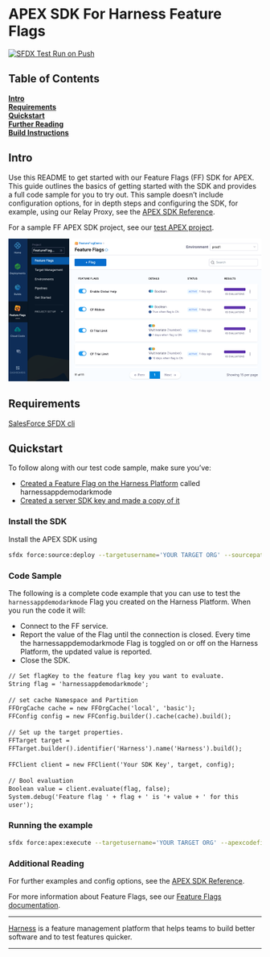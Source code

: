 APEX SDK For Harness Feature Flags
========================

[![SFDX Test Run on Push](https://github.com/harness/ff-apex-server-sdk/actions/workflows/ci.yaml/badge.svg)](https://github.com/harness/ff-apex-server-sdk/actions/workflows/ci.yaml)

## Table of Contents
**[Intro](#Intro)**<br>
**[Requirements](#Requirements)**<br>
**[Quickstart](#Quickstart)**<br>
**[Further Reading](docs/further_reading.md)**<br>
**[Build Instructions](docs/build.md)**<br>


## Intro
Use this README to get started with our Feature Flags (FF) SDK for APEX. This guide outlines the basics of getting started with the SDK and provides a full code sample for you to try out.
This sample doesn’t include configuration options, for in depth steps and configuring the SDK, for example, using our Relay Proxy, see the  [APEX SDK Reference](https://docs.harness.io/article/aoe0y33mut-apex-sdk-reference).

For a sample FF APEX SDK project, see our [test APEX project](https://github.com/harness/ff-apex-server-sample).

![FeatureFlags](./ff-gui.png)

## Requirements
[SalesForce SFDX cli](https://developer.salesforce.com/tools/sfdxcli)

## Quickstart
To follow along with our test code sample, make sure you’ve:

- [Created a Feature Flag on the Harness Platform](https://ngdocs.harness.io/article/1j7pdkqh7j-create-a-feature-flag) called harnessappdemodarkmode
- [Created a server SDK key and made a copy of it](https://ngdocs.harness.io/article/1j7pdkqh7j-create-a-feature-flag#step_3_create_an_sdk_key)


### Install the SDK
Install the APEX SDK using
```bash
sfdx force:source:deploy --targetusername='YOUR TARGET ORG' --sourcepath='force-app'
```

### Code Sample
The following is a complete code example that you can use to test the `harnessappdemodarkmode` Flag you created on the Harness Platform. When you run the code it will:
- Connect to the FF service.
- Report the value of the Flag until the connection is closed. Every time the harnessappdemodarkmode Flag is toggled on or off on the Harness Platform, the updated value is reported.
- Close the SDK.



```apex
// Set flagKey to the feature flag key you want to evaluate.
String flag = 'harnessappdemodarkmode';

// set cache Namespace and Partition
FFOrgCache cache = new FFOrgCache('local', 'basic');
FFConfig config = new FFConfig.builder().cache(cache).build();

// Set up the target properties.
FFTarget target = FFTarget.builder().identifier('Harness').name('Harness').build();

FFClient client = new FFClient('Your SDK Key', target, config);

// Bool evaluation
Boolean value = client.evaluate(flag, false);
System.debug('Feature flag ' + flag + ' is '+ value + ' for this user');
```

### Running the example

```bash
sfdx force:apex:execute --targetusername='YOUR TARGET ORG' --apexcodefile='YOUR_FILENAME.apex'
```

### Additional Reading

For further examples and config options, see the [APEX SDK Reference](https://docs.harness.io/article/aoe0y33mut-apex-sdk-reference).

For more information about Feature Flags, see our [Feature Flags documentation](https://ngdocs.harness.io/article/0a2u2ppp8s-getting-started-with-feature-flags).

-------------------------
[Harness](https://www.harness.io/) is a feature management platform that helps teams to build better software and to
test features quicker.

-------------------------